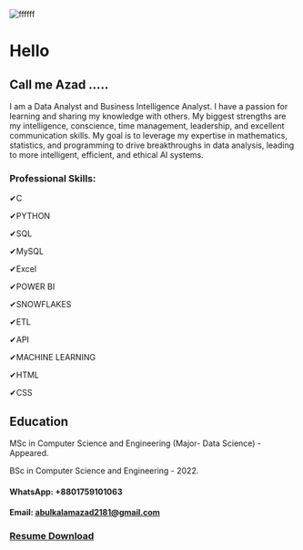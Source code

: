 ![ffffff](https://github.com/Azad2181/Azad2181/assets/121395998/2cad1e29-26d4-423d-9ac9-eea8566ff383)

# Hello
## Call me Azad .....
I am a Data Analyst and Business Intelligence Analyst. I have a passion for learning and sharing my knowledge with others. My biggest strengths are my intelligence, conscience, time management, leadership, and excellent communication skills. My goal is to leverage my expertise in mathematics, statistics, and programming to drive breakthroughs in data analysis, leading to more intelligent, efficient, and ethical AI systems. 

### Professional Skills: 

✔C

✔PYTHON

✔SQL 

✔MySQL 

✔Excel

✔POWER BI

✔SNOWFLAKES

✔ETL

✔API

✔MACHINE LEARNING

✔HTML 

✔CSS


## Education
MSc in Computer Science and Engineering (Major- Data Science) - Appeared.

BSc in Computer Science and Engineering - 2022.

#### WhatsApp: +8801759101063
#### Email: abulkalamazad2181@gmail.com

### [Resume Download](https://drive.google.com/uc?export=download&id=1oXpiECJn4FJBfrkYzRBCcN2AyGzK5MSR)



